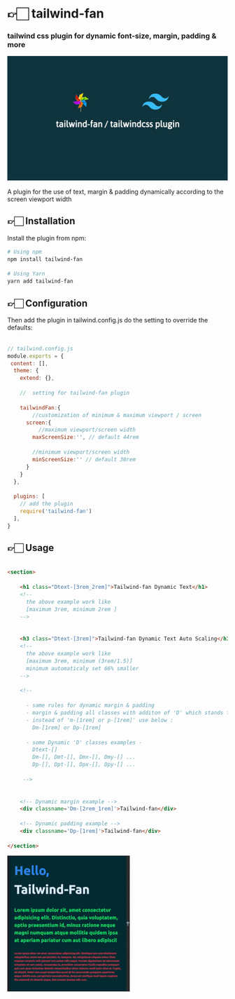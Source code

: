 # 👉🏻 tailwind-fan
### tailwind css plugin for dynamic font-size, margin, padding & more
![logo_img](https://github.com/AliRazaShaheb/tailwind-fan/blob/main/tailwind-fan.jpg)

A plugin for the use of text, margin & padding dynamically according to the screen viewport width

## 👉🏻 Installation

Install the plugin from npm:

```bash
# Using npm
npm install tailwind-fan

# Using Yarn
yarn add tailwind-fan
```
## 👉🏻 Configuration
Then add the plugin in tailwind.config.js do the setting to override the defaults:

```js

// tailwind.config.js
module.exports = {
 content: [],
  theme: {
    extend: {},
    
    //  setting for tailwind-fan plugin

    tailwindFan:{
        //customization of minimum & maximum viewport / screen
      screen:{
          //maximum viewport/screen width
        maxScreenSize:'', // default 44rem 

        //minimum viewport/screen width
        minScreenSize:'' // default 30rem
      }
    }
  },

  plugins: [
    // add the plugin
    require('tailwind-fan')
  ],
}
```

## 👉🏻 Usage


```html

<section>
    
    <h1 class="Dtext-[3rem_2rem]">Tailwind-fan Dynamic Text</h1>
    <!-- 
      the above example work like 
      [maximum 3rem, minimum 2rem ]
    -->

    
    <h3 class="Dtext-[3rem]">Tailwind-fan Dynamic Text Auto Scaling</h3>
    <!-- 
      the above example work like 
      [maximum 3rem, minimum (3rem/1.5)]
      minimum automaticaly set 66% smaller
    -->

    <!-- 
      
      - same rules for dynamic margin & padding
      - margin & padding all classes with additon of 'D' which stands for Dynamic
      - instead of 'm-[1rem] or p-[1rem]' use below :
        Dm-[1rem] or Dp-[1rem]

      - some Dynamic 'D' classes examples - 
        Dtext-[]
        Dm-[], Dmt-[], Dmx-[], Dmy-[] ...
        Dp-[], Dpt-[], Dpx-[], Dpy-[] ...
    
     -->


    <!-- Dynamic margin example -->
    <div classname='Dm-[2rem_1rem]'>Tailwind-fan</div>
    
    <!-- Dynamic padding example -->
    <div classname='Dp-[1rem]'>Tailwind-fan</div>

</section>
```
![example](https://github.com/AliRazaShaheb/tailwind-fan/blob/main/tailwind_fan_example.gif)